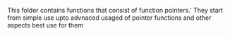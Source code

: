 This folder contains functions that consist of function pointers.'
They start from simple use upto advnaced usaged of pointer functions and other aspects best use for them
